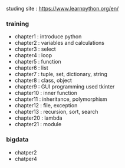 studing site : https://www.learnpython.org/en/

### training
+ chapter1 : introduce python
+ chapter2 : variables and calculations
+ chapter3 : select 
+ chapter4 : loop
+ chapter5 : function
+ chapter6 : list
+ chapter7 : tuple, set, dictionary, string
+ chapter8 : class, object
+ chapter9 : GUI programming used tkinter
+ chapter10 : inner function
+ chapter11 : inheritance, polymorphism
+ chapter12 : file, exception
+ chapter13 : recursion, sort, search
+ chapter20 : lambda
+ chapter21 : module

### bigdata
+ chatper2
+ chatper4
